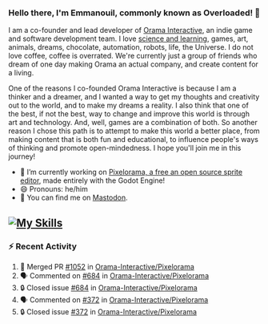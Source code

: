 ### Hello there, I'm Emmanouil, commonly known as Overloaded! 👋
I am a co-founder and lead developer of [Orama Interactive](https://www.oramainteractive.com/), an indie game and software development team. I love [science and learning](https://github.com/OverloadedOrama/KnowledgeBase), games, art, animals, dreams, chocolate, automation, robots, life, the Universe. I do not love coffee, coffee is overrated. We're currently just a group of friends who dream of one day making Orama an actual company, and create content for a living.

One of the reasons I co-founded Orama Interactive is because I am a thinker and a dreamer, and I wanted a way to get my thoughts and creativity out to the world, and to make my dreams a reality. I also think that one of the best, if not the best, way to change and improve this world is through art and technology. And, well, games are a combination of both. So another reason I chose this path is to attempt to make this world a better place, from making content that is both fun and educational, to influence people's ways of thinking and promote open-mindedness. I hope you'll join me in this journey!

- 🔭 I’m currently working on [Pixelorama, a free an open source sprite editor](https://github.com/Orama-Interactive/Pixelorama), made entirely with the Godot Engine!
- 😄 Pronouns: he/him
- 🐘 You can find me on <a rel="me" href="https://mastodon.social/@Overloaded">Mastodon</a>.

[![My Skills](https://skillicons.dev/icons?i=godot,py,cpp,cs,git,linux,html)](https://skillicons.dev)
---

### :zap: Recent Activity

<!--START_SECTION:activity-->
1. 🎉 Merged PR [#1052](https://github.com/Orama-Interactive/Pixelorama/pull/1052) in [Orama-Interactive/Pixelorama](https://github.com/Orama-Interactive/Pixelorama)
2. 🗣 Commented on [#684](https://github.com/Orama-Interactive/Pixelorama/issues/684#issuecomment-2267165012) in [Orama-Interactive/Pixelorama](https://github.com/Orama-Interactive/Pixelorama)
3. 🔒 Closed issue [#684](https://github.com/Orama-Interactive/Pixelorama/issues/684) in [Orama-Interactive/Pixelorama](https://github.com/Orama-Interactive/Pixelorama)
4. 🗣 Commented on [#372](https://github.com/Orama-Interactive/Pixelorama/issues/372#issuecomment-2267163305) in [Orama-Interactive/Pixelorama](https://github.com/Orama-Interactive/Pixelorama)
5. 🔒 Closed issue [#372](https://github.com/Orama-Interactive/Pixelorama/issues/372) in [Orama-Interactive/Pixelorama](https://github.com/Orama-Interactive/Pixelorama)
<!--END_SECTION:activity-->

<!--
**OverloadedOrama/OverloadedOrama** is a ✨ _special_ ✨ repository because its `README.md` (this file) appears on your GitHub profile.

Here are some ideas to get you started:

- 👯 I’m looking to collaborate on ...
- 🤔 I’m looking for help with ...
- 💬 Ask me about ...
- 📫 How to reach me: ...
- ⚡ Fun fact: ...
-->
